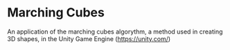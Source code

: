 # Marching Cubes

An application of the marching cubes algorythm, a method used in creating 3D shapes, in the Unity Game Engine (https://unity.com/)
